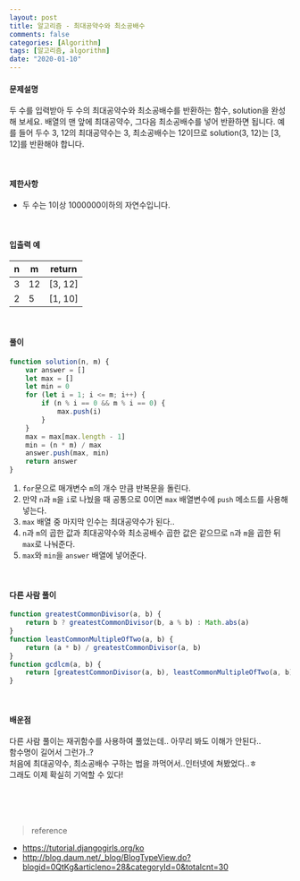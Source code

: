 ```yaml
---
layout: post
title: 알고리즘 - 최대공약수와 최소공배수
comments: false
categories: [Algorithm]
tags: [알고리즘, algorithm]
date: "2020-01-10"
---
```


#### 문제설명

두 수를 입력받아 두 수의 최대공약수와 최소공배수를 반환하는 함수, solution을 완성해 보세요. 배열의 맨 앞에 최대공약수, 그다음 최소공배수를 넣어 반환하면 됩니다. 예를 들어 두수 3, 12의 최대공약수는 3, 최소공배수는 12이므로 solution(3, 12)는 [3, 12]를 반환해야 합니다.

<br>

#### 제한사항

-   두 수는 1이상 1000000이하의 자연수입니다.

<br>

#### 입출력 예

| n   | m   | return  |
| --- | --- | ------- |
| 3   | 12  | [3, 12] |
| 2   | 5   | [1, 10] |

<br>

#### **풀이**

```javascript
function solution(n, m) {
    var answer = []
    let max = []
    let min = 0
    for (let i = 1; i <= m; i++) {
        if (n % i == 0 && m % i == 0) {
            max.push(i)
        }
    }
    max = max[max.length - 1]
    min = (n * m) / max
    answer.push(max, min)
    return answer
}
```

1. `for`문으로 매개변수 `m`의 개수 만큼 반복문을 돌린다.
2. 만약 `n`과 `m`을 `i`로 나눴을 때 공통으로 0이면 `max` 배열변수에 `push` 메소드를 사용해 넣는다.
3. `max` 배열 중 마지막 인수는 최대공약수가 된다..
4. `n`과 `m`의 곱한 값과 최대공약수와 최소공배수 곱한 값은 같으므로 `n`과 `m`을 곱한 뒤 `max`로 나눠준다.
5. `max`와 `min`을 `answer` 배열에 넣어준다.

<br>

#### **다른 사람 풀이**

```javascript
function greatestCommonDivisor(a, b) {
    return b ? greatestCommonDivisor(b, a % b) : Math.abs(a)
}
function leastCommonMultipleOfTwo(a, b) {
    return (a * b) / greatestCommonDivisor(a, b)
}
function gcdlcm(a, b) {
    return [greatestCommonDivisor(a, b), leastCommonMultipleOfTwo(a, b)]
}
```

<br>

#### **배운점**

다른 사람 풀이는 재귀함수를 사용하여 풀었는데.. 아무리 봐도 이해가 안된다..  
함수명이 길어서 그런가..?  
처음에 최대공약수, 최소공배수 구하는 법을 까먹어서..인터넷에 쳐봤었다..ㅎ  
그래도 이제 확실히 기억할 수 있다!
<br><br><br><br><br>

> <subtitle>reference</subtitle>

-   https://tutorial.djangogirls.org/ko
-   http://blog.daum.net/_blog/BlogTypeView.do?blogid=0QtKg&articleno=28&categoryId=0&totalcnt=30

<br><br><br><br><br>
